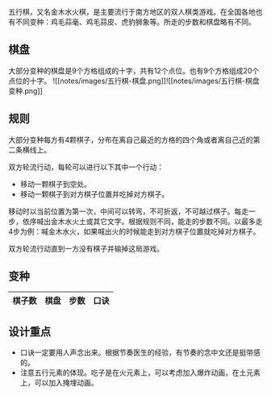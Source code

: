 五行棋，又名金木水火棋，是主要流行于南方地区的双人棋类游戏。在全国各地也有不同变种：鸡毛蒜毫、鸡毛蒜皮、虎豹狮象等。所走的步数和棋盘略有不同。
## 棋盘
大部分变种的棋盘是9个方格组成的十字，共有12个点位。也有9个方格组成20个点位的十字。
![[notes/images/五行棋-棋盘.png]]![[notes/images/五行棋-棋盘变种.png]]
## 规则
大部分变种每方有4颗棋子，分布在离自己最近的方格的四个角或者离自己近的第二条横线上。

双方轮流行动，每轮可以进行以下其中一个行动：
- 移动一颗棋子到空处。
- 移动一颗棋子到对方棋子位置并吃掉对方棋子。

移动时以当前位置为第一次，中间可以转弯，不可折返，不可越过棋子。每走一步，依序喊出金木水火土或其它文字。根据规则不同，能走的步数不同。以最多走4步为例：喊金木水火，如果喊出火的时候能走到对方棋子位置就吃掉对方棋子。

双方轮流行动直到一方没有棋子并输掉这局游戏。
## 变种
| 棋子数 | 棋盘 | 步数 | 口诀 |
|---|---|---|---|
## 设计重点
- 口诀一定要用人声念出来。根据节奏医生的经验，有节奏的念中文还是挺带感的。
- 注意五行元素的体现。吃子是在火元素上，可以考虑加入爆炸动画，在土元素上，可以加入掩埋动画。